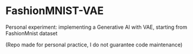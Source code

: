 # FashionMNIST-VAE

Personal experiment: implementing a Generative AI with VAE, starting from FashionMnist dataset

(Repo made for personal practice, I do not guarantee code maintenance)

